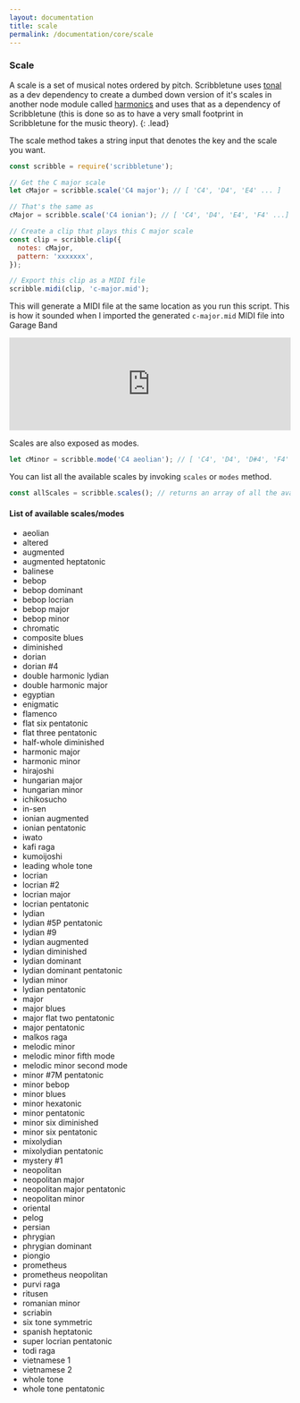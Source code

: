 ```yaml
---
layout: documentation
title: scale
permalink: /documentation/core/scale
---
```


### Scale

A scale is a set of musical notes ordered by pitch. Scribbletune uses [tonal](https://github.com/danigb/tonal) as a dev dependency to create a dumbed down version of it's scales in another node module called [harmonics](https://github.com/scribbletune/harmonics) and uses that as a dependency of Scribbletune (this is done so as to have a very small footprint in Scribbletune for the music theory).
{: .lead}

The scale method takes a string input that denotes the key and the scale you want.

```javascript
const scribble = require('scribbletune');

// Get the C major scale
let cMajor = scribble.scale('C4 major'); // [ 'C4', 'D4', 'E4' ... ]

// That's the same as
cMajor = scribble.scale('C4 ionian'); // [ 'C4', 'D4', 'E4', 'F4' ...]

// Create a clip that plays this C major scale
const clip = scribble.clip({
  notes: cMajor,
  pattern: 'xxxxxxx',
});

// Export this clip as a MIDI file
scribble.midi(clip, 'c-major.mid');
```

This will generate a MIDI file at the same location as you run this script. This is how it sounded when I imported the generated `c-major.mid` MIDI file into Garage Band

<iframe width="100%" height="166" scrolling="no" frameborder="no" allow="autoplay" src="https://w.soundcloud.com/player/?url=https%3A//api.soundcloud.com/tracks/247076595&color=%232e2e2e&auto_play=false&hide_related=false&show_comments=true&show_user=true&show_reposts=false&show_teaser=true"></iframe>

Scales are also exposed as modes.

```javascript
let cMinor = scribble.mode('C4 aeolian'); // [ 'C4', 'D4', 'D#4', 'F4' ...]
```

You can list all the available scales by invoking `scales` or `modes` method.

```javascript
const allScales = scribble.scales(); // returns an array of all the available scales from tonal
```

#### List of available scales/modes

- aeolian
- altered
- augmented
- augmented heptatonic
- balinese
- bebop
- bebop dominant
- bebop locrian
- bebop major
- bebop minor
- chromatic
- composite blues
- diminished
- dorian
- dorian #4
- double harmonic lydian
- double harmonic major
- egyptian
- enigmatic
- flamenco
- flat six pentatonic
- flat three pentatonic
- half-whole diminished
- harmonic major
- harmonic minor
- hirajoshi
- hungarian major
- hungarian minor
- ichikosucho
- in-sen
- ionian augmented
- ionian pentatonic
- iwato
- kafi raga
- kumoijoshi
- leading whole tone
- locrian
- locrian #2
- locrian major
- locrian pentatonic
- lydian
- lydian #5P pentatonic
- lydian #9
- lydian augmented
- lydian diminished
- lydian dominant
- lydian dominant pentatonic
- lydian minor
- lydian pentatonic
- major
- major blues
- major flat two pentatonic
- major pentatonic
- malkos raga
- melodic minor
- melodic minor fifth mode
- melodic minor second mode
- minor #7M pentatonic
- minor bebop
- minor blues
- minor hexatonic
- minor pentatonic
- minor six diminished
- minor six pentatonic
- mixolydian
- mixolydian pentatonic
- mystery #1
- neopolitan
- neopolitan major
- neopolitan major pentatonic
- neopolitan minor
- oriental
- pelog
- persian
- phrygian
- phrygian dominant
- piongio
- prometheus
- prometheus neopolitan
- purvi raga
- ritusen
- romanian minor
- scriabin
- six tone symmetric
- spanish heptatonic
- super locrian pentatonic
- todi raga
- vietnamese 1
- vietnamese 2
- whole tone
- whole tone pentatonic
